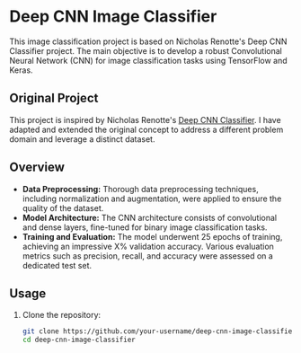 # Deep CNN Image Classifier

This image classification project is based on Nicholas Renotte's Deep CNN Classifier project. The main objective is to develop a robust Convolutional Neural Network (CNN) for image classification tasks using TensorFlow and Keras.

## Original Project

This project is inspired by Nicholas Renotte's [Deep CNN Classifier](https://github.com/nicknochnack/ImageClassification). I have adapted and extended the original concept to address a different problem domain and leverage a distinct dataset.

## Overview

- **Data Preprocessing:** Thorough data preprocessing techniques, including normalization and augmentation, were applied to ensure the quality of the dataset.
- **Model Architecture:** The CNN architecture consists of convolutional and dense layers, fine-tuned for binary image classification tasks.
- **Training and Evaluation:** The model underwent 25 epochs of training, achieving an impressive X% validation accuracy. Various evaluation metrics such as precision, recall, and accuracy were assessed on a dedicated test set.

## Usage

1. Clone the repository:

   ```bash
   git clone https://github.com/your-username/deep-cnn-image-classifier.git
   cd deep-cnn-image-classifier
